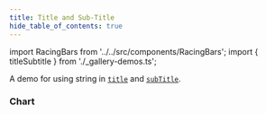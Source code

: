 ```yaml
---
title: Title and Sub-Title
hide_table_of_contents: true
---
```


import RacingBars from '../../src/components/RacingBars';
import { titleSubtitle } from './\_gallery-demos.ts';

A demo for using string in [`title`](../documentation/options.md#title) and [`subTitle`](../documentation/options.md#subtitle).

<!--truncate-->

### Chart

<div className="gallery">
  <RacingBars
    {...titleSubtitle}
  />
</div>
